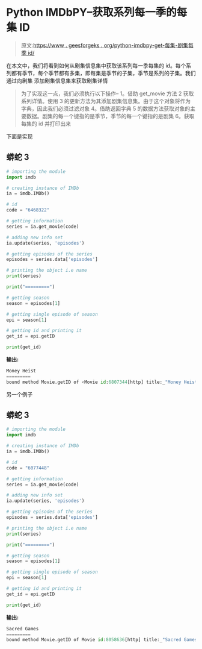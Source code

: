 # Python IMDbPY–获取系列每一季的每集 ID

> 原文:[https://www . geesforgeks . org/python-imdbpy-get-每集-剧集每季 id/](https://www.geeksforgeeks.org/python-imdbpy-get-each-episode-id-of-each-season-of-the-series/)

在本文中，我们将看到如何从剧集信息集中获取该系列每一季每集的 id。每个系列都有季节，每个季节都有多集，即每集是季节的子集，季节是系列的子集。我们通过向剧集
添加剧集信息集来获取剧集详情

> 为了实现这一点，我们必须执行以下操作–
> 1。借助 get_movie 方法
> 2 获取系列详情。使用
> 3 的更新方法为其添加剧集信息集。由于这个对象将作为字典，因此我们必须过滤对象
> 4。借助返回字典
> 5 的数据方法获取对象的主要数据。剧集的每一个键指的是季节，季节的每一个键指的是剧集
> 6。获取每集的 id 并打印出来

下面是实现

## 蟒蛇 3

```py
# importing the module
import imdb

# creating instance of IMDb
ia = imdb.IMDb()

# id
code = "6468322"

# getting information
series = ia.get_movie(code)

# adding new info set
ia.update(series, 'episodes')

# getting episodes of the series
episodes = series.data['episodes']

# printing the object i.e name
print(series)

print("=========")

# getting season
season = episodes[1]

# getting single episode of season
epi = season[1]

# getting id and printing it
get_id = epi.getID

print(get_id)
```

**输出:**

```py
Money Heist
=========
bound method Movie.getID of <Movie id:6807344[http] title:_"Money Heist (TV Series 2017– ) - IMDb" Efectuar lo acordado (2017)_
```

另一个例子

## 蟒蛇 3

```py
# importing the module
import imdb

# creating instance of IMDb
ia = imdb.IMDb()

# id
code = "6077448"

# getting information
series = ia.get_movie(code)

# adding new info set
ia.update(series, 'episodes')

# getting episodes of the series
episodes = series.data['episodes']

# printing the object i.e name
print(series)

print("=========")

# getting season
season = episodes[1]

# getting single episode of season
epi = season[1]

# getting id and printing it
get_id = epi.getID

print(get_id)
```

**输出:**

```py
Sacred Games
=========
bound method Movie.getID of Movie id:8058636[http] title:_"Sacred Games (TV Series 2018– ) - IMDb" Ashwathama (2018)_
```